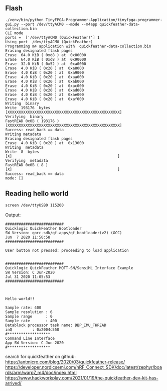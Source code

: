 ## Flash

```
./venv/bin/python TinyFPGA-Programmer-Application/tinyfpga-programmer-gui.py --port /dev/ttyACM0 --mode --m4app quickfeather-data-collection.bin
CLI mode
ports =  ['/dev/ttyACM0 (QuickFeather)'] 1
Using port  /dev/ttyACM0 (QuickFeather)
Programming m4 application with  quickfeather-data-collection.bin
Erasing designated flash pages
Erase  64.0 KiB ( 0xd8 ) at  0x80000
Erase  64.0 KiB ( 0xd8 ) at  0x90000
Erase  32.0 KiB ( 0x52 ) at  0xa0000
Erase  4.0 KiB ( 0x20 ) at  0xa8000
Erase  4.0 KiB ( 0x20 ) at  0xa9000
Erase  4.0 KiB ( 0x20 ) at  0xaa000
Erase  4.0 KiB ( 0x20 ) at  0xab000
Erase  4.0 KiB ( 0x20 ) at  0xac000
Erase  4.0 KiB ( 0x20 ) at  0xad000
Erase  4.0 KiB ( 0x20 ) at  0xae000
Erase  4.0 KiB ( 0x20 ) at  0xaf000
Writing  binary
Write  193176  bytes
[XXXXXXXXXXXXXXXXXXXXXXXXXXXXXXXXXXXXXXXXXXXXXXXXXX]
Verifying  binary
FastREAD 0x0B ( 193176 )
[XXXXXXXXXXXXXXXXXXXXXXXXXXXXXXXXXXXXXXXXXXXXXXXXXX]
Success: read_back == data
Writing metadata
Erasing designated flash pages
Erase  4.0 KiB ( 0x20 ) at  0x13000
Writing  metadata
Write  8  bytes
[X]                                               ]
Verifying  metadata
FastREAD 0x0B ( 8 )
[X]                                               ]
Success: read_back == data
mode: []
```

## Reading hello world


```sh
screen /dev/ttyUSB0 115200
```

Output:

```
##########################
Quicklogic QuickFeather Bootloader
SW Version: qorc-sdk/qf-apps/qf_bootloader(v2) (GCC)
Jun  7 2020 11:50:58
##########################

User button not pressed: proceeding to load application


##########################
Quicklogic QuickFeather MQTT-SN/SensiML Interface Example
SW Version: C Jun-2020
Jul 31 2020 11:05:53
##########################



Hello world!!

Sample rate: 400
Sample resolution : 6
Sample range      : 0
Sample rate       : 400
Datablock processor task name: DBP_IMU_THREAD
inQ         : 0x2004c550
#*******************
Command Line Interface
App SW Version: C Jun-2020
#*******************
```


search for quickfeather on github:
https://antmicro.com/blog/2020/03/quickfeather-release/
https://developer.nordicsemi.com/nRF_Connect_SDK/doc/latest/zephyr/boards/arm/warp7_m4/doc/index.html
https://www.hackworkplay.com/2021/01/19/the-quickfeather-dev-kit-has-arrived/
